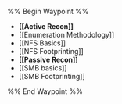 %% Begin Waypoint %%
- **[[Active Recon]]**
- [[Enumeration Methodology]]
- [[NFS Basics]]
- [[NFS Footprinting]]
- **[[Passive Recon]]**
- [[SMB basics]]
- [[SMB Footprinting]]

%% End Waypoint %%
